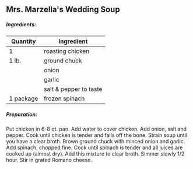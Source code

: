 

## Mrs. Marzella's Wedding Soup

##### Ingredients:
| Quantity  | Ingredient             |
|-----------|------------------------|
| 1         | roasting chicken       |
| 1 lb.     | ground chuck           |
|           | onion                  |
|           | garlic                 |
|           | salt & pepper to taste |
| 1 package | frozen spinach         |

##### Preparation:
Put chicken in 6-8 qt. pan.  Add water to cover chicken.  Add onion, salt and pepper. Cook until
chicken is tender and falls off the bone.  Strain soup until you have a clear broth.  Brown ground chuck with
minced onion and garlic.  Add spinach, chopped fine. Cook until spinach is tender and all juices are cooked up
(almost dry).  Add this mixture to clear broth.  Simmer slowly 1/2 hour.  Stir in grated Romano cheese.
